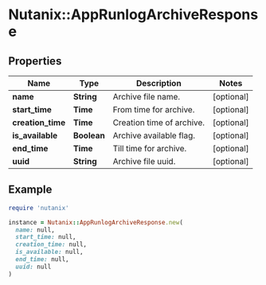 # Nutanix::AppRunlogArchiveResponse

## Properties

| Name | Type | Description | Notes |
| ---- | ---- | ----------- | ----- |
| **name** | **String** | Archive file name. | [optional] |
| **start_time** | **Time** | From time for archive. | [optional] |
| **creation_time** | **Time** | Creation time of archive. | [optional] |
| **is_available** | **Boolean** | Archive available flag. | [optional] |
| **end_time** | **Time** | Till time for archive. | [optional] |
| **uuid** | **String** | Archive file uuid. | [optional] |

## Example

```ruby
require 'nutanix'

instance = Nutanix::AppRunlogArchiveResponse.new(
  name: null,
  start_time: null,
  creation_time: null,
  is_available: null,
  end_time: null,
  uuid: null
)
```

